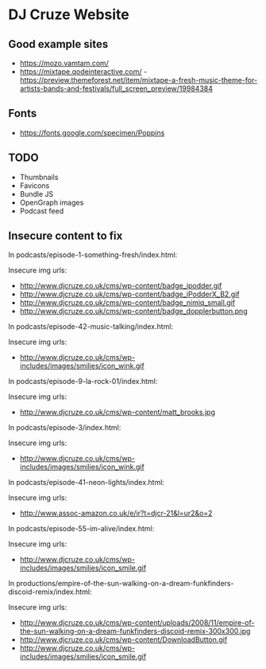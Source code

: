# DJ Cruze Website

## Good example sites

- https://mozo.vamtam.com/
- https://mixtape.qodeinteractive.com/ - https://preview.themeforest.net/item/mixtape-a-fresh-music-theme-for-artists-bands-and-festivals/full_screen_preview/19984384

## Fonts

- https://fonts.google.com/specimen/Poppins

## TODO

- Thumbnails
- Favicons
- Bundle JS
- OpenGraph images
- Podcast feed

## Insecure content to fix

In podcasts/episode-1-something-fresh/index.html:

Insecure img urls:

- http://www.djcruze.co.uk/cms/wp-content/badge_ipodder.gif
- http://www.djcruze.co.uk/cms/wp-content/badge_iPodderX_B2.gif
- http://www.djcruze.co.uk/cms/wp-content/badge_nimiq_small.gif
- http://www.djcruze.co.uk/cms/wp-content/badge_dopplerbutton.png

In podcasts/episode-42-music-talking/index.html:

Insecure img urls:

- http://www.djcruze.co.uk/cms/wp-includes/images/smilies/icon_wink.gif

In podcasts/episode-9-la-rock-01/index.html:

Insecure img urls:

- http://www.djcruze.co.uk/cms/wp-content/matt_brooks.jpg

In podcasts/episode-3/index.html:

Insecure img urls:

- http://www.djcruze.co.uk/cms/wp-includes/images/smilies/icon_wink.gif

In podcasts/episode-41-neon-lights/index.html:

Insecure img urls:

- http://www.assoc-amazon.co.uk/e/ir?t=djcr-21&l=ur2&o=2

In podcasts/episode-55-im-alive/index.html:

Insecure img urls:

- http://www.djcruze.co.uk/cms/wp-includes/images/smilies/icon_smile.gif

In productions/empire-of-the-sun-walking-on-a-dream-funkfinders-discoid-remix/index.html:

Insecure img urls:

- http://www.djcruze.co.uk/cms/wp-content/uploads/2008/11/empire-of-the-sun-walking-on-a-dream-funkfinders-discoid-remix-300x300.jpg
- http://www.djcruze.co.uk/cms/wp-content/DownloadButton.gif
- http://www.djcruze.co.uk/cms/wp-includes/images/smilies/icon_smile.gif
